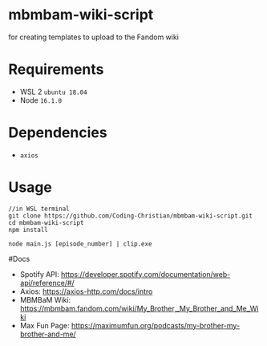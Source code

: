 # mbmbam-wiki-script
for creating templates to upload to the Fandom wiki

# Requirements
- WSL 2 `ubuntu 18.04`
- Node `16.1.0`

# Dependencies
- `axios`

# Usage
```shell
//in WSL terminal
git clone https://github.com/Coding-Christian/mbmbam-wiki-script.git
cd mbmbam-wiki-script
npm install

node main.js [episode_number] | clip.exe
```

#Docs
- Spotify API: https://developer.spotify.com/documentation/web-api/reference/#/
- Axios: https://axios-http.com/docs/intro
- MBMBaM Wiki: https://mbmbam.fandom.com/wiki/My_Brother,_My_Brother_and_Me_Wiki
- Max Fun Page: https://maximumfun.org/podcasts/my-brother-my-brother-and-me/
